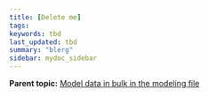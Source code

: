 ```yaml
---
title: [Delete me]
tags: 
keywords: tbd
last_updated: tbd
summary: "blerg"
sidebar: mydoc_sidebar
---
```




**Parent topic:** [Model data in bulk in the modeling file](../../admin/data_modeling/edit_model_file.html)
